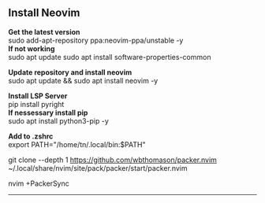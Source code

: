## Install Neovim

**Get the latest version**  
sudo add-apt-repository ppa:neovim-ppa/unstable -y  
**If not working**  
sudo apt update
sudo apt install software-properties-common

**Update repository and install neovim**  
sudo apt update && sudo apt install neovim -y

**Install LSP Server**  
pip install pyright  
**If nessessary install pip**  
sudo apt install python3-pip -y 

**Add to .zshrc**  
export PATH="/home/tn/.local/bin:$PATH"

git clone --depth 1 https://github.com/wbthomason/packer.nvim ~/.local/share/nvim/site/pack/packer/start/packer.nvim

nvim +PackerSync

---
